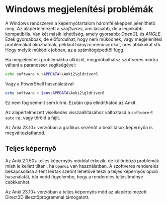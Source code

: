 # Windows megjelenítési problémák

<!-- toc -->

A Windows rendszeren a képernyőtartalom háromféleképpen jeleníthető meg. Az alapértelmezett a _szoftveres_, ami lassabb, de a leginkább kompatibilis. Van két másik lehetőség, amely gyorsabb: _OpenGL_ és _ANGLE_. Ezek gyorsabbak, de előfordulhat, hogy nem működnek, vagy megjelenítési problémákat okozhatnak, például hiányzó menüsorokat, üres ablakokat stb. Hogy melyik működik jobban, az a számítógépedtől függ.

Ha megjelenítési problémákba ütközöl, megpróbálhatsz szoftveres módra váltani a parancssor segítségével:

```bat
echo software > %APPDATA%\Anki2\gldriver6
```

Vagy a PowerShell használatával:

```powershell
echo software > $env:APPDATA\Anki2\gldriver6
```

Ez nem fog semmit sem kiírni. Ezután újra elindíthatod az Ankit.

Az alapértelmezett viselkedés visszaállításához változtasd a `software`-t `auto`-ra, vagy töröld a fájlt.

Az Anki 23.10+ verzióban a grafikus vezérlőt a beállítások képernyőn is megváltoztathatod.

## Teljes képernyő

Az Anki 2.1.50+ teljes képernyős móddal érkezik, de különböző problémák miatt le kellett tiltani, ha `OpenGL` van használatban. A szoftveres renderelés bekapcsolása a fent leírtak szerint lehetővé teszi a teljes képernyős opció használatát, bár vedd figyelembe, hogy a renderelés teljesítménye csökkenhet.

Az Anki 23.10+ verzióban a teljes képernyős mód az alapértelmezett Direct3D illesztőprogrammal támogatott.
